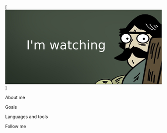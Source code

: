 [![Header](https://github.com/Alexey233/Alexey233/blob/main/assets/4beadaf7247e4954f7c80563e7eee0e4.png)]


About me


Goals


Languages and tools 


Follow me